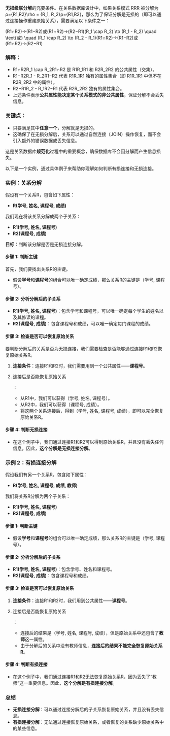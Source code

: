 

**无损级联分解**的充要条件。在关系数据库设计中，如果关系模式 RRR 被分解为 ρ={R1,R2}\rho = \{R_1, R_2\}ρ={R1,R2}，那么为了保证分解是无损的（即可以通过连接操作重建原始关系），需要满足以下条件之一：

(R1∩R2)→(R1−R2)或(R1∩R2)→(R2−R1)(R_1 \cap R_2) \to (R_1 - R_2) \quad \text{或} \quad (R_1 \cap R_2) \to (R_2 - R_1)(R1∩R2)→(R1−R2)或(R1∩R2)→(R2−R1)

### 解释：

- R1∩R2R_1 \cap R_2R1∩R2 是 R1R_1R1 和 R2R_2R2 的公共属性（交集）。
- R1−R2R_1 - R_2R1−R2 代表 R1R_1R1 独有的属性集合（即 R1R_1R1 中但不在 R2R_2R2 中的属性）。
- R2−R1R_2 - R_1R2−R1 代表 R2R_2R2 独有的属性集合。
- 上述条件表示**公共属性能决定某个关系模式的非公共属性**，保证分解不会丢失信息。

### 关键点：

- 只要满足其中**任意一个**，分解就是无损的。
- 这确保了在无损分解后，关系可以通过自然连接（JOIN）操作恢复，而不会引入额外的错误数据或丢失信息。

这是关系数据库**规范化**过程中的重要概念，确保数据库不会因分解而产生信息损失。

以下是一个实例，通过具体例子来帮助你理解如何判断有损连接和无损连接。

### 实例：关系分解

假设有一个关系R，包含如下属性：

- **R(学号, 姓名, 课程号, 成绩)**

我们现在将该关系分解成两个子关系：

- **R1(学号, 姓名, 课程号)**
- **R2(课程号, 成绩)**

**目标**：判断该分解是否是无损连接分解。

#### 步骤 1: 判断主键

首先，我们要找出关系R的主键。

- 假设**学号**和**课程号**的组合可以唯一确定成绩，那么关系R的主键是（学号, 课程号）。

#### 步骤 2: 分析分解后的子关系

- **R1(学号, 姓名, 课程号)**：包含学号和课程号，可以唯一确定每个学生的姓名以及其修读的课程。
- **R2(课程号, 成绩)**：包含课程号和成绩，可以唯一确定每门课程的成绩。

#### 步骤 3: 检查是否可以恢复原始关系

要判断分解后的关系是否为无损连接，我们需要检查是否能够通过连接R1和R2恢复原始关系R。

1. **连接条件**：连接R1和R2时，我们需要用到一个公共属性——**课程号**。

2. 连接后是否能恢复原始关系

   ：

   - 从R1中，我们可以获得（学号, 姓名, 课程号）。
   - 从R2中，我们可以获得（课程号, 成绩）。
   - 将这两个关系连接后，得到（学号, 姓名, 课程号, 成绩），即可以完全恢复原始关系R。

#### 步骤 4: 判断无损连接

- 在这个例子中，我们通过连接R1和R2可以得到原始关系R，并且没有丢失任何信息。因此，**这个分解是无损连接分解**。

### 示例 2：有损连接分解

假设我们有另一个关系R，包含如下属性：

- **R(学号, 姓名, 课程号, 成绩, 教师)**

我们将关系R分解为两个子关系：

- **R1(学号, 姓名, 课程号)**
- **R2(课程号, 成绩)**

#### 步骤 1: 判断主键

- 假设**学号**和**课程号**的组合可以唯一确定成绩，那么关系R的主键是（学号, 课程号）。

#### 步骤 2: 分析分解后的子关系

- **R1(学号, 姓名, 课程号)**：包含学号、姓名和课程号。
- **R2(课程号, 成绩)**：包含课程号和成绩。

#### 步骤 3: 检查是否可以恢复原始关系

1. **连接条件**：连接R1和R2时，我们用到公共属性——**课程号**。

2. 连接后是否能恢复原始关系

   ：

   - 连接后的结果是（学号, 姓名, 课程号, 成绩），但是原始关系中还包含了**教师**这一属性。
   - 由于分解后的关系中没有教师信息，**连接后的结果不能完全恢复原始关系R**。

#### 步骤 4: 判断有损连接

- 在这个例子中，我们通过连接R1和R2无法恢复原始关系R，因为丢失了“教师”这一重要信息。因此，**这个分解是有损连接分解**。

### 总结

- **无损连接分解**：可以通过连接分解后的子关系恢复原始关系，并且没有丢失信息。
- **有损连接分解**：无法通过连接恢复原始关系，或者恢复的关系缺少原始关系中的某些信息。
